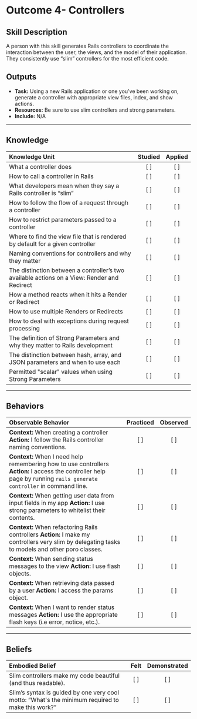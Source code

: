 # Outcome 4- Controllers

Skill Description
----------
A person with this skill generates Rails controllers to coordinate the interaction between the user, the views, and the model of their application. They consistently use “slim” controllers for the most efficient code. 


Outputs
----------
- **Task:** Using a new Rails application or one you’ve been working on, generate a controller with appropriate view files, index, and show actions. 
- **Resources:** Be sure to use slim controllers and strong parameters. 
- **Include:** N/A

----------


## **Knowledge**


| Knowledge Unit   |      Studied      | Applied |
|:-------------|:------------------:|:--------:|
| What a controller does | [ ] | [ ]  |
| How to call a controller in Rails | [ ] | [ ]  |
| What developers mean when they say a Rails controller is “slim” | [ ] | [ ]  |
| How to follow the flow of a request through a controller | [ ] | [ ]  |
| How to restrict parameters passed to a controller | [ ] | [ ]  |
| Where to find the view file that is rendered by default for a given controller | [ ] | [ ]  |
| Naming conventions for controllers and why they matter | [ ] | [ ]  |
| The distinction between a controller’s two available actions on a View: Render and Redirect | [ ] | [ ]  |
| How a method reacts when it hits a Render or Redirect | [ ] | [ ]  |
| How to use multiple Renders or Redirects | [ ] | [ ]  |
| How to deal with exceptions during request processing | [ ] | [ ]  |
| The definition of Strong Parameters and why they matter to Rails development | [ ] | [ ]  |
| The distinction between hash, array, and JSON parameters and when to use each | [ ] | [ ]  |
| Permitted "scalar" values when using Strong Parameters | [ ] | [ ]  |


----------


## **Behaviors**


| Observable Behavior   |      Practiced      | Observed |
|:-------------|:------------------:|:--------:|
| **Context:** When creating a controller **Action:** I follow the Rails controller naming conventions. | [ ] | [ ]  |
| **Context:** When I need help remembering how to use controllers **Action:** I access the controller help page by running `rails generate controller` in command line. | [ ] | [ ]  |
| **Context:** When getting user data from input fields in my app **Action:** I use strong parameters to whitelist their contents. | [ ] | [ ]  |
| **Context:** When refactoring Rails controllers **Action:**  I make my controllers very slim by delegating tasks to models and other poro classes. | [ ] | [ ]  |
| **Context:** When sending status messages to the view **Action:** I use flash objects. | [ ] | [ ]  |
| **Context:** When retrieving data passed by a user  **Action:** I access the params object. | [ ] | [ ]  |
| **Context:** When I want to render status messages **Action:** I use the appropriate flash keys (i.e error, notice, etc.). | [ ] | [ ]  |


----------


## **Beliefs**



| Embodied Belief   |      Felt      | Demonstrated |
|:-------------|:------------------:|:--------:|
| Slim controllers make my code beautiful (and thus readable). | [ ] | [ ]  |
| Slim’s syntax is guided by one very cool motto: “What's the minimum required to make this work?” | [ ] | [ ]  |

